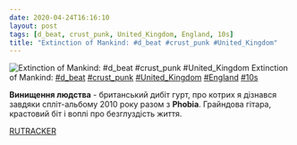 ```yaml
---
date: 2020-04-24T16:16:10
layout: post
tags: [d_beat, crust_punk, United_Kingdom, England, 10s]
title: "Extinction of Mankind: #d_beat #crust_punk #United_Kingdom"
---
```

![Extinction of Mankind: #d_beat #crust_punk #United_Kingdom](/assets/photos/photo_947@24-04-2020_16-16-10.jpg)
Extinction of Mankind: [#d_beat](/tags/#d_beat) [#crust_punk](/tags/#crust_punk) [#United_Kingdom](/tags/#United_Kingdom) [#England](/tags/#England) [#10s](/tags/#10s)

**Винищення людства** - британський дибіт гурт, про котрих я дізнався завдяки спліт-альбому 2010 року разом з **Phobia**. Грайндова гітара, крастовий біт і воплі про безглуздість життя.

[RUTRACKER](https://rutracker.org/forum/viewtopic.php?t=3209212)